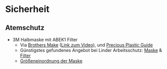 # Sicherheit

## Atemschutz

* 3M Halbmaske mit ABEK1 Filter
  * Via [Brothers Make](https://www.brothersmake.com/) ([Link zum Video](https://youtu.be/FpsXvO5LsTY?t=83)), und [Precious Plastic Guide](https://onearmy.github.io/academy/plastic/safety#safety-gear)
  * Günstigstes gefundenes Angebot bei Linder Arbeitsschutz: [Maske](https://www.lindner-arbeitsschutz.de/product_info.php?info=p2391_3m-atemschutz-halbmaske-6200-groesse-m.html&no_boost=1) & [Filter](https://www.lindner-arbeitsschutz.de/product_info.php?info=p2271_3m-atemschutz-kombifilter-6059-abek1.html&no_boost=1)
  * [Größeneinordnung der Maske](https://www.sks-gmbh.com/news/3m-news/item/3863-welche-groesse-benoetige-ich-bei-meiner-halbmaske-vollmaske.html)
